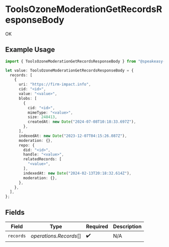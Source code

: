 # ToolsOzoneModerationGetRecordsResponseBody

OK

## Example Usage

```typescript
import { ToolsOzoneModerationGetRecordsResponseBody } from "@speakeasy-api/bluesky/models/operations";

let value: ToolsOzoneModerationGetRecordsResponseBody = {
  records: [
    {
      uri: "https://firm-impact.info",
      cid: "<id>",
      value: "<value>",
      blobs: [
        {
          cid: "<id>",
          mimeType: "<value>",
          size: 248413,
          createdAt: new Date("2024-07-08T10:18:33.697Z"),
        },
      ],
      indexedAt: new Date("2023-12-07T04:15:26.087Z"),
      moderation: {},
      repo: {
        did: "<id>",
        handle: "<value>",
        relatedRecords: [
          "<value>",
        ],
        indexedAt: new Date("2024-02-13T20:18:32.614Z"),
        moderation: {},
      },
    },
  ],
};
```

## Fields

| Field                  | Type                   | Required               | Description            |
| ---------------------- | ---------------------- | ---------------------- | ---------------------- |
| `records`              | *operations.Records*[] | :heavy_check_mark:     | N/A                    |